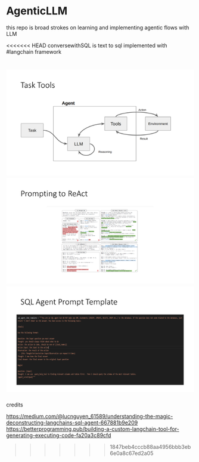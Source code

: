 # AgenticLLM

this repo is broad strokes on learning and implementing agentic flows with LLM

<<<<<<< HEAD
conversewithSQL is text to sql implemented with #langchain framework

![alt text](image.png)
![alt text](image-1.png)
![alt text](image-2.png)
=======
credits

https://medium.com/@lucnguyen_61589/understanding-the-magic-deconstructing-langchains-sql-agent-667881b9e209
https://betterprogramming.pub/building-a-custom-langchain-tool-for-generating-executing-code-fa20a3c89cfd
>>>>>>> 1847beb4cccb88aa4956bbb3eb6e0a8c67ed2a05
